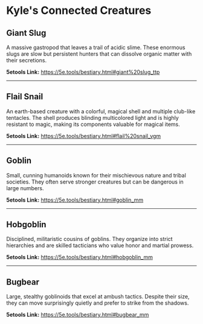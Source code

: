 # Kyle's Connected Creatures

## Giant Slug
A massive gastropod that leaves a trail of acidic slime. These enormous slugs are slow but persistent hunters that can dissolve organic matter with their secretions.

**5etools Link:** https://5e.tools/bestiary.html#giant%20slug_ttp

---

## Flail Snail
An earth-based creature with a colorful, magical shell and multiple club-like tentacles. The shell produces blinding multicolored light and is highly resistant to magic, making its components valuable for magical items.

**5etools Link:** https://5e.tools/bestiary.html#flail%20snail_vgm

---

## Goblin
Small, cunning humanoids known for their mischievous nature and tribal societies. They often serve stronger creatures but can be dangerous in large numbers.

**5etools Link:** https://5e.tools/bestiary.html#goblin_mm

---

## Hobgoblin
Disciplined, militaristic cousins of goblins. They organize into strict hierarchies and are skilled tacticians who value honor and martial prowess.

**5etools Link:** https://5e.tools/bestiary.html#hobgoblin_mm

---

## Bugbear
Large, stealthy goblinoids that excel at ambush tactics. Despite their size, they can move surprisingly quietly and prefer to strike from the shadows.

**5etools Link:** https://5e.tools/bestiary.html#bugbear_mm
